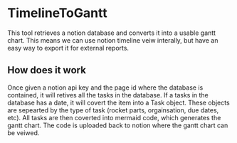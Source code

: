 # TimelineToGantt

This tool retrieves a notion database and converts it into a usable gantt chart. This means we can use notion timeline veiw interally, but have an easy way to export it for external reports.

## How does it work

Once given a notion api key and the page id where the database is contained, it will retives all the tasks in the database.
If a tasks in the database has a date, it will covert the item into a Task object. These objects are sepearted by the type of task (rocket parts, orgainsation, due dates, etc). All tasks are then coverted into mermaid code, which generates the gantt chart. The code is uploaded back to notion where the gantt chart can be veiwed.

